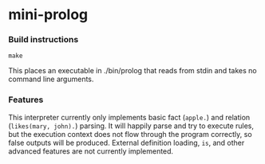 # mini-prolog

### Build instructions
```
make
```

This places an executable in ./bin/prolog that reads from stdin and takes no command line arguments. 

### Features
This interpreter currently only implements basic fact (`apple.`) and relation (`likes(mary, john).`) parsing. It will happily parse and try to execute rules, but the execution context does not flow through the program correctly, so false outputs will be produced. External definition loading, `is`, and other advanced features are not currently implemented.

